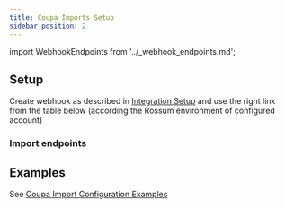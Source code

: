 ```yaml
---
title: Coupa Imports Setup
sidebar_position: 2
---
```


import WebhookEndpoints from '../\_webhook_endpoints.md';

## Setup

Create webhook as described in [Integration Setup](./coupa-integration-setup.md#2-rossum-part) and use the right link from the table below (according the Rossum environment of configured account)

### Import endpoints

<WebhookEndpoints
  eu1="https://elis.rossum.ai/svc/scheduled-imports/api/coupa/v1/import"
  eu2="https://shared-eu2.rossum.app/svc/scheduled-imports/api/coupa/v1/import"
/>




## Examples

See [Coupa Import Configuration Examples](./coupa-import-configuration-examples.md)
